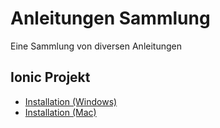 # Anleitungen Sammlung
Eine Sammlung von diversen Anleitungen

## Ionic Projekt

* [Installation (Windows)](ionic-installation-windows.md)
* [Installation (Mac)](ionic-installation-mac.md)
